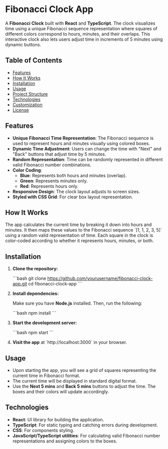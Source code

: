 # Fibonacci Clock App

A **Fibonacci Clock** built with **React** and **TypeScript**. The clock visualizes time using a unique Fibonacci sequence representation where squares of different colors correspond to hours, minutes, and their overlaps. This interactive clock also lets users adjust time in increments of 5 minutes using dynamic buttons.

## Table of Contents

- [Features](#features)
- [How It Works](#how-it-works)
- [Installation](#installation)
- [Usage](#usage)
- [Project Structure](#project-structure)
- [Technologies](#technologies)
- [Customization](#customization)
- [License](#license)

## Features

- **Unique Fibonacci Time Representation**: The Fibonacci sequence is used to represent hours and minutes visually using colored boxes.
- **Dynamic Time Adjustment**: Users can change the time with "Next" and "Back" buttons that adjust time by 5 minutes.
- **Random Representation**: Time can be randomly represented in different valid Fibonacci number combinations.
- **Color Coding**:
  - **Blue**: Represents both hours and minutes (overlap).
  - **Green**: Represents minutes only.
  - **Red**: Represents hours only.
- **Responsive Design**: The clock layout adjusts to screen sizes.
- **Styled with CSS Grid**: For clear box layout representation.

## How It Works

The app calculates the current time by breaking it down into hours and minutes. It then maps these values to the Fibonacci sequence \`[1, 1, 2, 3, 5]\` using a random valid representation of time. Each square in the clock is color-coded according to whether it represents hours, minutes, or both.

## Installation

1. **Clone the repository:**

   \`\`\`bash
   git clone https://github.com/yourusername/fibonacci-clock-app.git
   cd fibonacci-clock-app
   \`\`\`

2. **Install dependencies:**

   Make sure you have **Node.js** installed. Then, run the following:

   \`\`\`bash
   npm install
   \`\`\`

3. **Start the development server:**

   \`\`\`bash
   npm start
   \`\`\`

4. **Visit the app** at \`http://localhost:3000\` in your browser.

## Usage

- Upon starting the app, you will see a grid of squares representing the current time in Fibonacci format.
- The current time will be displayed in standard digital format.
- Use the **Next 5 mins** and **Back 5 mins** buttons to adjust the time. The boxes and their colors will update accordingly.

## Technologies

- **React**: UI library for building the application.
- **TypeScript**: For static typing and catching errors during development.
- **CSS**: For components styling.
- **JavaScript/TypeScript utilities**: For calculating valid Fibonacci number representations and assigning colors to the boxes.
